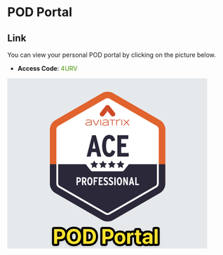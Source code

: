 # POD Portal

## Link
You can view your personal POD portal by clicking on the picture below.

- **Access Code**: <span style='color:#479608'>4URV</span>

<a href="https://portal.ace.aviatrixlab.com/ " target="_blank">

![My image](images/pod.png)

</a>